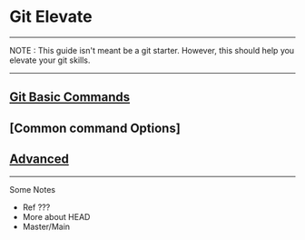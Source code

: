 # Git Elevate

---

NOTE : This guide isn't meant be a git starter. However, this should help you elevate your git skills.

---

## [Git Basic Commands](/basics.md)

## [Common command Options]

## [Advanced]()

---

Some Notes

- Ref ???
- More about HEAD
- Master/Main
